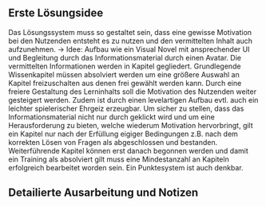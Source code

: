 ## Erste Lösungsidee

Das Lösungssystem muss so gestaltet sein, dass eine gewisse Motivation bei den Nutzenden entsteht es zu nutzen und den vermittelten Inhalt auch aufzunehmen. 
-> Idee: Aufbau wie ein Visual Novel mit ansprechender UI und Begleitung durch das Informationsmaterial durch einen Avatar. Die vermittelten Informationen werden in Kapitel gegliedert. Grundlegende Wissenkapitel müssen absolviert werden um eine größere Auswahl an Kapitel freizuschalten aus denen frei gewählt werden kann. Durch eine freiere Gestaltung des Lerninhalts soll die Motivation des Nutzenden weiter gesteigert werden. Zudem ist durch einen levelartigen Aufbau evtl. auch ein leichter spielerischer Ehrgeiz erzeugbar.
Um sicher zu stellen, dass das Informationsmaterial nicht nur durch geklickt wird und um eine Herausforderung zu bieten, welche wiederum Motivation hervorbringt, gilt ein Kapitel nur nach der Erfüllung eigiger Bedingungen z.B. nach dem korrekten Lösen von Fragen als abgeschlossen und bestanden. Weiterführende Kapitel können erst danach begonnen werden und damit ein Training als absolviert gilt muss eine Mindestanzahl an Kapiteln erfolgreich bearbeitet worden sein. Ein Punktesystem ist auch denkbar. 

## Detailierte Ausarbeitung und Notizen

